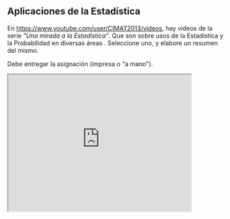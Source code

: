 ## Aplicaciones de la Estadística

En https://www.youtube.com/user/CIMAT2013/videos, hay videos de la serie *"Una mirada a la Estadística"*. Que son sobre usos de la Estadística y la Probabilidad en diversas áreas . Seleccione uno, y elabore un resumen del mismo.

Debe entregar la asignación (impresa o "a mano").

<iframe width="420" height="315"
src="https://www.youtube.com/embed/pr9lzWm2pD0">
</iframe>

